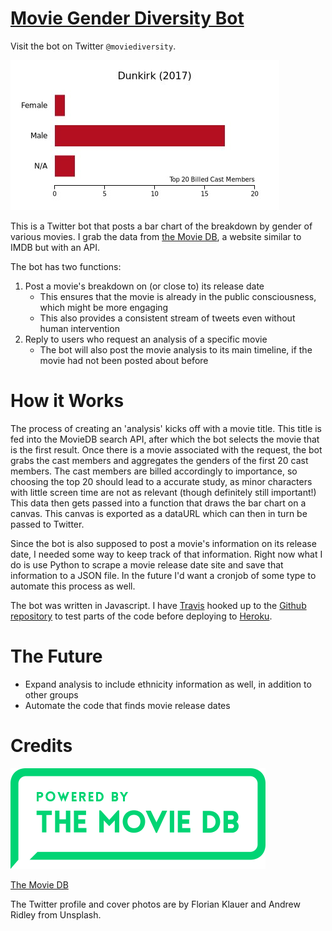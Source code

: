 # [Movie Gender Diversity Bot](https://www.twitter.com/moviediversity)

Visit the bot on Twitter `@moviediversity`.

![Dunkirk as Example](dunkirk.jpg)

This is a Twitter bot that posts a bar chart of the breakdown by gender of
various movies. I grab the data from [the Movie DB](themoviedb.org), a website
similar to IMDB but with an API.

The bot has two functions:

1. Post a movie's breakdown on (or close to) its release date
   * This ensures that the movie is already in the public consciousness, which
     might be more engaging
   * This also provides a consistent stream of tweets even without human
     intervention
2. Reply to users who request an analysis of a specific movie
   * The bot will also post the movie analysis to its main timeline, if the
     movie had not been posted about before

# How it Works

The process of creating an 'analysis' kicks off with a movie title. This title
is fed into the MovieDB search API, after which the bot selects the movie that
is the first result. Once there is a movie associated with the request, the bot
grabs the cast members and aggregates the genders of the first 20 cast members.
The cast members are billed accordingly to importance, so choosing the top 20
should lead to a accurate study, as minor characters with little screen time are
not as relevant (though definitely still important!) This data then gets passed
into a function that draws the bar chart on a canvas. This canvas is exported as
a dataURL which can then in turn be passed to Twitter.

Since the bot is also supposed to post a movie's information on its release
date, I needed some way to keep track of that information. Right now what I do
is use Python to scrape a movie release date site and save that information to a
JSON file. In the future I'd want a cronjob of some type to automate this
process as well.

The bot was written in Javascript. I have [Travis](https://travis-ci.org/)
hooked up to the
[Github repository](https://github.com/jmahabal/movie-diversity) to test parts
of the code before deploying to [Heroku](https://www.heroku.com/).

# The Future

* Expand analysis to include ethnicity information as well, in addition to other
  groups
* Automate the code that finds movie release dates

# Credits

![The Movie DB](themoviedb.png)

[The Movie DB](https://www.themoviedb.org/documentation/api)

The Twitter profile and cover photos are by Florian Klauer and Andrew Ridley
from Unsplash.
